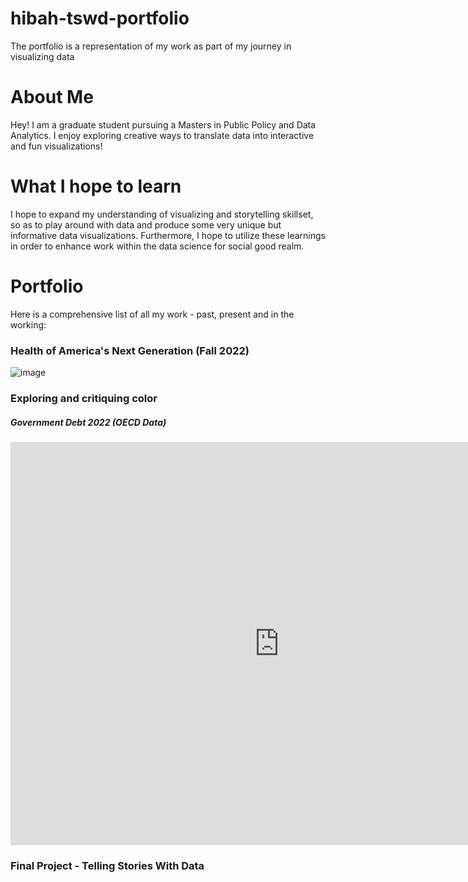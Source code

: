 # hibah-tswd-portfolio
The portfolio is a representation of my work as part of my journey in visualizing data
# About Me
Hey! I am a graduate student pursuing a Masters in Public Policy and Data Analytics. I enjoy exploring creative ways to translate data into interactive and fun visualizations!

# What I hope to learn
I hope to expand my understanding of visualizing and storytelling skillset, so as to play around with data and produce some very unique but informative data visualizations.
Furthermore, I hope to utilize these learnings in order to enhance work within the data science for social good realm. 

# Portfolio
Here is a comprehensive list of all my work - past, present and in the working:
### Health of America's Next Generation (Fall 2022)
![image](https://github.com/hibahassan96/hibah-tswd-portfolio/assets/122888626/a31e45a6-6d3c-46cb-a660-fa3310f88ee1)
### Exploring and critiquing color
##### Government Debt 2022 (OECD Data)
<iframe src="https://data.oecd.org/chart/7bem" width="860" height="645" style="border: 0" mozallowfullscreen="true" webkitallowfullscreen="true" allowfullscreen="true"><a href="https://data.oecd.org/chart/7bem" target="_blank">OECD Chart: General government debt, Total, % of GDP, Annual, 2022</a></iframe>

### Final Project - Telling Stories With Data
